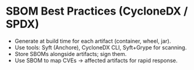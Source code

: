 # SBOM Best Practices (CycloneDX / SPDX)

- Generate at build time for each artifact (container, wheel, jar).
- Use tools: Syft (Anchore), CycloneDX CLI, Syft+Grype for scanning.
- Store SBOMs alongside artifacts; sign them.
- Use SBOM to map CVEs -> affected artifacts for rapid response.
